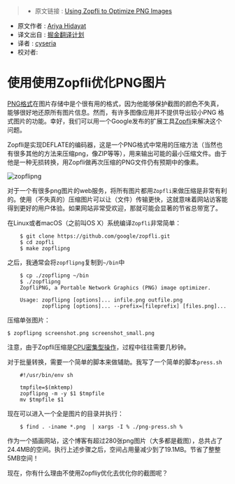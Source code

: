 >* 原文链接 : [Using Zopfli to Optimize PNG Images](https://ariya.io/2016/06/using-zopfli-to-optimize-png-images)
* 原文作者 : [Ariya Hidayat](https://ariya.io/about)
* 译文出自 : [掘金翻译计划](https://github.com/xitu/gold-miner)
* 译者 : [cyseria](https://github.com/cyseria)
* 校对者:

# 使用使用Zopfli优化PNG图片

[PNG格式](http://www.libpng.org/pub/png/)在图片存储中是个很有用的格式，因为他能够保护截图的颜色不失真，能够很好地还原所有图片信息。然而，有许多图像应用并不提供导出较小PNG 格式图片的功能。幸好，我们可以用一个Google发布的扩展工具[Zopfli](https://en.wikipedia.org/wiki/Zopfli)来解决这个问题。

Zopfli是实现DEFLATE的编码器，这是一个PNG格式中常用的压缩方法（当然也有很多其他的方法来压缩png，像ZIP等等），用来输出可能的最小压缩文件。由于他是一种无损转换，用Zopfli做再次压缩的PNG文件仍有预期中的像素。

![zopflipng](https://ariya.io/images/2016/06/zopflipng.png)

对于一个有很多png图片的web服务，将所有图片都用`Zopfli`来做压缩是非常有利的。使用（不失真的）压缩图片可以让（文件）传输更快，这就意味着网站访客能得到更好的用户体验。如果网站非常受欢迎，那就可能会显著的节省总带宽了。


在Linux或者macOS（之前叫OS X）系统编译`Zopfli`非常简单：
```
    $ git clone https://github.com/google/zopfli.git
    $ cd zopfli
    $ make zopflipng
```

之后，我通常会将`zopflipng`复制到`~/bin`中
```
    $ cp ./zopflipng ~/bin
    $ ./zopflipng
    ZopfliPNG, a Portable Network Graphics (PNG) image optimizer.

    Usage: zopflipng [options]... infile.png outfile.png
           zopflipng [options]... --prefix=[fileprefix] [files.png]...
```

压缩单张图片：
```
$ zopflipng screenshot.png screenshot_small.png
```
注意，由于Zopfli压缩是[CPU密集型操作](https://developers.googleblog.com/2013/02/compress-data-more-densely-with-zopfli.html)，过程中往往需要几秒钟。

对于批量转换，需要一个简单的脚本来做辅助。我写了一个简单的脚本`press.sh`
```
    #!/usr/bin/env sh

    tmpfile=$(mktemp)
    zopflipng -m -y $1 $tmpfile
    mv $tmpfile $1
```

现在可以进入一个全是图片的目录并执行：
```
    $ find . -iname *.png  | xargs -I % ./png-press.sh %
```

作为一个插画网站，这个博客有超过280张png图片（大多都是截图），总共占了24.4MB的空间。执行上述步骤之后，空间占用量减少到了19.1MB。节省了整整5MB空间！

现在，你有什么理由不使用Zopfliy优化去优化你的截图呢？




